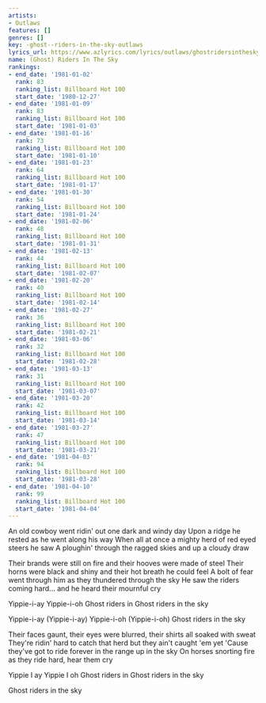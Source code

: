 ```yaml
---
artists:
- Outlaws
features: []
genres: []
key: -ghost--riders-in-the-sky-outlaws
lyrics_url: https://www.azlyrics.com/lyrics/outlaws/ghostridersinthesky.html
name: (Ghost) Riders In The Sky
rankings:
- end_date: '1981-01-02'
  rank: 83
  ranking_list: Billboard Hot 100
  start_date: '1980-12-27'
- end_date: '1981-01-09'
  rank: 83
  ranking_list: Billboard Hot 100
  start_date: '1981-01-03'
- end_date: '1981-01-16'
  rank: 73
  ranking_list: Billboard Hot 100
  start_date: '1981-01-10'
- end_date: '1981-01-23'
  rank: 64
  ranking_list: Billboard Hot 100
  start_date: '1981-01-17'
- end_date: '1981-01-30'
  rank: 54
  ranking_list: Billboard Hot 100
  start_date: '1981-01-24'
- end_date: '1981-02-06'
  rank: 48
  ranking_list: Billboard Hot 100
  start_date: '1981-01-31'
- end_date: '1981-02-13'
  rank: 44
  ranking_list: Billboard Hot 100
  start_date: '1981-02-07'
- end_date: '1981-02-20'
  rank: 40
  ranking_list: Billboard Hot 100
  start_date: '1981-02-14'
- end_date: '1981-02-27'
  rank: 36
  ranking_list: Billboard Hot 100
  start_date: '1981-02-21'
- end_date: '1981-03-06'
  rank: 32
  ranking_list: Billboard Hot 100
  start_date: '1981-02-28'
- end_date: '1981-03-13'
  rank: 31
  ranking_list: Billboard Hot 100
  start_date: '1981-03-07'
- end_date: '1981-03-20'
  rank: 42
  ranking_list: Billboard Hot 100
  start_date: '1981-03-14'
- end_date: '1981-03-27'
  rank: 47
  ranking_list: Billboard Hot 100
  start_date: '1981-03-21'
- end_date: '1981-04-03'
  rank: 94
  ranking_list: Billboard Hot 100
  start_date: '1981-03-28'
- end_date: '1981-04-10'
  rank: 99
  ranking_list: Billboard Hot 100
  start_date: '1981-04-04'
---
```


An old cowboy went ridin' out one dark and windy day
Upon a ridge he rested as he went along his way
When all at once a mighty herd of red eyed steers he saw
A ploughin' through the ragged skies and up a cloudy draw

Their brands were still on fire and their hooves were made of steel
Their horns were black and shiny and their hot breath he could feel
A bolt of fear went through him as they thundered through the sky
He saw the riders coming hard... and he heard their mournful cry

Yippie-i-ay Yippie-i-oh
Ghost riders in
Ghost riders in the sky

Yippie-i-ay (Yippie-i-ay) Yippie-i-oh (Yippie-i-oh)
Ghost riders in the sky

Their faces gaunt, their eyes were blurred, their shirts all soaked with sweat
They're ridin' hard to catch that herd but they ain't caught 'em yet
'Cause they've got to ride forever in the range up in the sky
On horses snorting fire as they ride hard, hear them cry

Yippie I ay Yippie I oh
Ghost riders in
Ghost riders in the sky

Ghost riders in the sky



